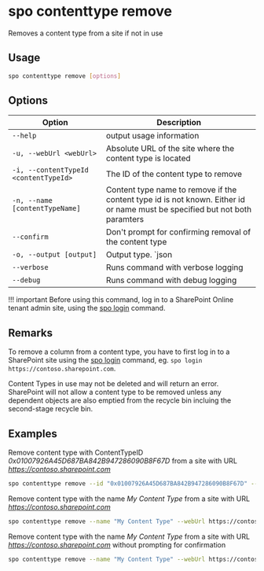 # spo contenttype remove

Removes a content type from a site if not in use

## Usage

```sh
spo contenttype remove [options]
```

## Options

Option|Description
------|-----------
`--help`|output usage information
`-u, --webUrl <webUrl>`|Absolute URL of the site where the content type is located
`-i, --contentTypeId <contentTypeId>`|The ID of the content type to remove
`-n, --name [contentTypeName]`|Content type name to remove if the content type id is not known. Either id or name must be specified but not both paramters
`--confirm`|Don't prompt for confirming removal of the content type
`-o, --output [output]`|Output type. `json|text`. Default `text`
`--verbose`|Runs command with verbose logging
`--debug`|Runs command with debug logging

!!! important
    Before using this command, log in to a SharePoint Online tenant admin site, using the [spo login](../login.md) command.

## Remarks

To remove a column from a content type, you have to first log in to a SharePoint site using the [spo login](../login.md) command, eg. `spo login https://contoso.sharepoint.com`.

Content Types in use may not be deleted and will return an error. SharePoint will not allow a content type to be removed unless any dependent objects are also emptied from the recycle bin incluing the second-stage recycle bin.

## Examples

Remove content type with ContentTypeID _0x01007926A45D687BA842B947286090B8F67D_ from a site with URL _https://contoso.sharepoint.com_

```sh
spo contenttype remove --id "0x01007926A45D687BA842B947286090B8F67D" --webUrl https://contoso.sharepoint.com
```

Remove content type with the name _My Content Type_ from a site with URL _https://contoso.sharepoint.com_

```sh
spo contenttype remove --name "My Content Type" --webUrl https://contoso.sharepoint.com --confirm
```

Remove content type with the name _My Content Type_ from a site with URL _https://contoso.sharepoint.com_ without prompting for confirmation

```sh
spo contenttype remove --name "My Content Type" --webUrl https://contoso.sharepoint.com --confirm
```